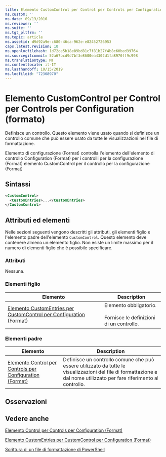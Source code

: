 ```yaml
---
title: Elemento CustomControl per Control per Controls per Configuration (Format) | Microsoft Docs
ms.custom: ''
ms.date: 09/13/2016
ms.reviewer: ''
ms.suite: ''
ms.tgt_pltfrm: ''
ms.topic: article
ms.assetid: d9d92a9e-c680-46ca-962e-e82452726953
caps.latest.revision: 10
ms.openlocfilehash: 1d72ce5b18e89bd81c7f81b27f4b8c60bed99764
ms.sourcegitcommit: 52a67bcd9d7bf3e8600ea4302d1fa8970ff9c998
ms.translationtype: MT
ms.contentlocale: it-IT
ms.lasthandoff: 10/15/2019
ms.locfileid: "72368970"
---
```

# <a name="customcontrol-element-for-control-for-controls-for-configuration-format"></a>Elemento CustomControl per Control per Controls per Configuration (formato)

Definisce un controllo. Questo elemento viene usato quando si definisce un controllo comune che può essere usato da tutte le visualizzazioni nel file di formattazione.

Elemento di configurazione (Format) controlla l'elemento dell'elemento di controllo Configuration (Format) per i controlli per la configurazione (Format) elemento CustomControl per il controllo per la configurazione (Format)

## <a name="syntax"></a>Sintassi

```xml
<CustomControl>
  <CustomEntries>...</CustomEntries>
</CustomControl>
```

## <a name="attributes-and-elements"></a>Attributi ed elementi

Nelle sezioni seguenti vengono descritti gli attributi, gli elementi figlio e l'elemento padre dell'elemento `CustomControl`. Questo elemento deve contenere almeno un elemento figlio. Non esiste un limite massimo per il numero di elementi figlio che è possibile specificare.

### <a name="attributes"></a>Attributi

Nessuna.

### <a name="child-elements"></a>Elementi figlio

|Elemento|Description|
|-------------|-----------------|
|[Elemento CustomEntries per CustomControl per Configuration (Format)](./customentries-element-for-customcontrol-for-controls-for-configuration-format.md)|Elemento obbligatorio.<br /><br /> Fornisce le definizioni di un controllo.|

### <a name="parent-elements"></a>Elementi padre

|Elemento|Description|
|-------------|-----------------|
|[Elemento Control per Controls per Configuration (Format)](./control-element-for-controls-for-configuration-format.md)|Definisce un controllo comune che può essere utilizzato da tutte le visualizzazioni del file di formattazione e dal nome utilizzato per fare riferimento al controllo.|

## <a name="remarks"></a>Osservazioni

## <a name="see-also"></a>Vedere anche

[Elemento Control per Controls per Configuration (Format)](./control-element-for-controls-for-configuration-format.md)

[Elemento CustomEntries per CustomControl per Configuration (Format)](./customentries-element-for-customcontrol-for-controls-for-configuration-format.md)

[Scrittura di un file di formattazione di PowerShell](./writing-a-powershell-formatting-file.md)
